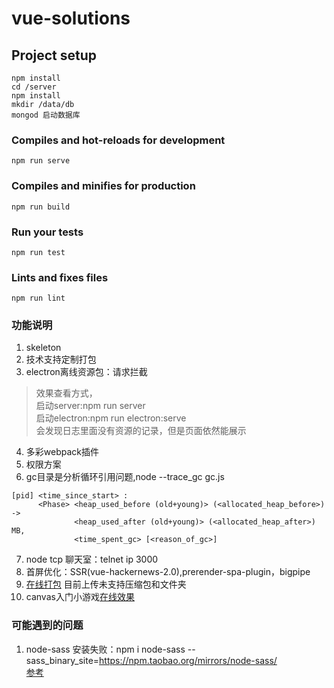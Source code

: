 # vue-solutions

## Project setup
```
npm install
cd /server
npm install 
mkdir /data/db  
mongod 启动数据库       
```

### Compiles and hot-reloads for development
```
npm run serve
```

### Compiles and minifies for production
```
npm run build
```

### Run your tests
```
npm run test
```

### Lints and fixes files
```
npm run lint
```

### 功能说明        
1. skeleton     
2. 技术支持定制打包     
3. electron离线资源包：请求拦截         
> 效果查看方式，    
启动server:npm run server   
启动electron:npm run electron:serve             
会发现日志里面没有资源的记录，但是页面依然能展示                     
4. 多彩webpack插件                   
5. 权限方案         
6. gc目录是分析循环引用问题,node --trace_gc gc.js       
``` 
[pid] <time_since_start> : 
      <Phase> <heap_used_before (old+young)> (<allocated_heap_before>) ->
              <heap_used_after (old+young)> (<allocated_heap_after>) MB, 
              <time_spent_gc> [<reason_of_gc>]     
```
7. node tcp 聊天室：telnet ip 3000  
8. 首屏优化：SSR(vue-hackernews-2.0),prerender-spa-plugin，bigpipe  
9.  [在线打包](http://47.96.165.64/) 目前上传未支持压缩包和文件夹   
10. canvas入门小游戏[在线效果](https://nibilin33.github.io/vue-solution/game.html)       
### 可能遇到的问题
1. node-sass 安装失败：npm i node-sass --sass_binary_site=https://npm.taobao.org/mirrors/node-sass/       
[参考](https://segmentfault.com/a/1190000010984731)     

